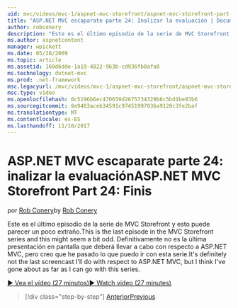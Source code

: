 ```yaml
---
uid: mvc/videos/mvc-1/aspnet-mvc-storefront/aspnet-mvc-storefront-part-24-finis
title: "ASP.NET MVC escaparate parte 24: Inalizar la evaluación | Documentos de Microsoft"
author: robconery
description: "Este es el último episodio de la serie de MVC Storefront y esto puede parecer un poco extraño. Definitivamente no es la última presentación en pantalla que deberá llevar a cabo con respecto a ASP.NET..."
ms.author: aspnetcontent
manager: wpickett
ms.date: 05/28/2009
ms.topic: article
ms.assetid: 160d6dde-1a19-4822-963b-cd936fb8afa0
ms.technology: dotnet-mvc
ms.prod: .net-framework
msc.legacyurl: /mvc/videos/mvc-1/aspnet-mvc-storefront/aspnet-mvc-storefront-part-24-finis
msc.type: video
ms.openlocfilehash: 0c5196b6ec470659d2675734329b6c5bd1be93b6
ms.sourcegitcommit: 9a9483aceb34591c97451997036a9120c3fe2baf
ms.translationtype: MT
ms.contentlocale: es-ES
ms.lasthandoff: 11/10/2017
---
```

<a name="aspnet-mvc-storefront-part-24-finis"></a><span data-ttu-id="8f5b3-104">ASP.NET MVC escaparate parte 24: inalizar la evaluación</span><span class="sxs-lookup"><span data-stu-id="8f5b3-104">ASP.NET MVC Storefront Part 24: Finis</span></span>
====================
<span data-ttu-id="8f5b3-105">por [Rob Conery](https://github.com/robconery)</span><span class="sxs-lookup"><span data-stu-id="8f5b3-105">by [Rob Conery](https://github.com/robconery)</span></span>

<span data-ttu-id="8f5b3-106">Este es el último episodio de la serie de MVC Storefront y esto puede parecer un poco extraño.</span><span class="sxs-lookup"><span data-stu-id="8f5b3-106">This is the last episode in the MVC Storefront series and this might seem a bit odd.</span></span> <span data-ttu-id="8f5b3-107">Definitivamente no es la última presentación en pantalla que deberá llevar a cabo con respecto a ASP.NET MVC, pero creo que he pasado lo que puedo ir con esta serie.</span><span class="sxs-lookup"><span data-stu-id="8f5b3-107">It's definitely not the last screencast I'll do with respect to ASP.NET MVC, but I think I've gone about as far as I can go with this series.</span></span>

[<span data-ttu-id="8f5b3-108">&#9654; Vea el vídeo (27 minutos)</span><span class="sxs-lookup"><span data-stu-id="8f5b3-108">&#9654; Watch video (27 minutes)</span></span>](https://channel9.msdn.com/Blogs/ASP-NET-Site-Videos/aspnet-mvc-storefront-part-24-finis)

>[!div class="step-by-step"]
[<span data-ttu-id="8f5b3-109">Anterior</span><span class="sxs-lookup"><span data-stu-id="8f5b3-109">Previous</span></span>](aspnet-mvc-storefront-part-23-getting-started-with-domain-driven-design.md)
